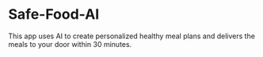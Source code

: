 # Safe-Food-AI
This app uses AI to create personalized healthy meal plans and delivers the meals to your door within 30 minutes.
